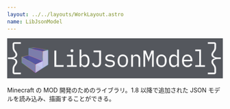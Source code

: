 ```yaml
---
layout: ../../layouts/WorkLayout.astro
name: LibJsonModel
---
```


![LibJsonModel のロゴ](../../images/libjsonmodel.png)

Minecraft の MOD 開発のためのライブラリ。1.8 以降で追加された JSON モデルを読み込み、描画することができる。
